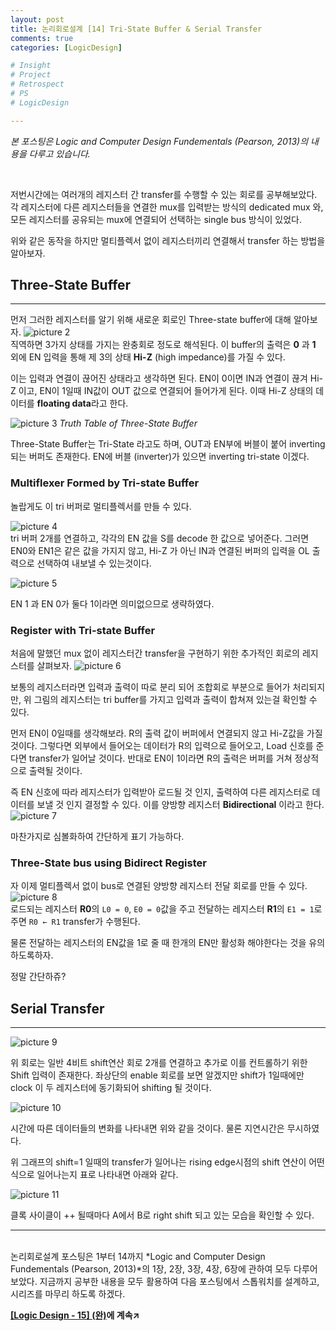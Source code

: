 ```yaml
---
layout: post
title: 논리회로설계 [14] Tri-State Buffer & Serial Transfer
comments: true
categories: [LogicDesign]

# Insight
# Project
# Retrospect
# PS
# LogicDesign

---
```


*본 포스팅은 Logic and Computer Design Fundementals (Pearson, 2013)의 내용을 다루고 있습니다.*

<br>

저번시간에는 여러개의 레지스터 간 transfer를 수행할 수 있는 회로를 공부해보았다. 각 레지스터에 다른 레지스터들을 연결한 mux를 입력받는 방식의 dedicated mux 와, 모든 레지스터를 공유되는 mux에 연결되어 선택하는 single bus 방식이 있었다.

위와 같은 동작을 하지만 멀티플렉서 없이 레지스터끼리 연결해서 transfer 하는 방법을 알아보자.

## Three-State Buffer
---
먼저 그러한 레지스터를 알기 위해 새로운 회로인 Three-state buffer에 대해 알아보자.
![picture 2](../images/cd52bd07c41fa831642a2436f75b301d88cfffbbf19d77b800a99f9d5c4aada7.png)  
직역하면 3가지 상태를 가지는 완충회로 정도로 해석된다. 이 buffer의 출력은 **0** 과 **1** 외에 EN 입력을 통해 제 3의 상태 **Hi-Z** (high impedance)를 가질 수 있다.

이는 입력과 연결이 끊어진 상태라고 생각하면 된다. EN이 0이면 IN과 연결이 끊겨 Hi-Z 이고, EN이 1일때 IN값이 OUT 값으로 연결되어 들어가게 된다. 이때 Hi-Z 상태의 데이터를 **floating data**라고 한다.

![picture 3](../images/c3dabc9ce16ab1423e19954f131adb49a6e32a98c8e61d0523286f5586f2e18f.png)
*Truth Table of Three-State Buffer*

Three-State Buffer는 Tri-State 라고도 하며, OUT과 EN부에 버블이 붙어 inverting 되는 버퍼도 존재한다.
EN에 버블 (inverter)가 있으면 inverting tri-state 이겠다.

### Multiflexer Formed by Tri-state Buffer
놀랍게도 이 tri 버퍼로 멀티플렉서를 만들 수 있다.

![picture 4](../images/6aaa3e54cbe7e94e232481bdb2a344363f7b76bbba495ed621d1e7e453525c2c.png)  
tri 버퍼 2개를 연결하고, 각각의 EN 값을 S를 decode 한 값으로 넣어준다. 그러면 EN0와 EN1은 같은 값을 가지지 않고, Hi-Z 가 아닌 IN과 연결된 버퍼의 입력을 OL 출력으로 선택하여 내보낼 수 있는것이다.

![picture 5](../images/e3497b2937168c0fd04b9702b15f8a91247389739f8a701e339e71402011da19.png)  

EN 1 과 EN 0가 둘다 1이라면 의미없으므로 생략하였다.

### Register with Tri-state Buffer
처음에 말했던 mux 없이 레지스터간 transfer을 구현하기 위한 추가적인 회로의 레지스터를 살펴보자.
![picture 6](../images/c4cc0a8057ab11c2b824a721f3e3db8b59d16ae1bf9ade7392f00cb46ab9bbb3.png)  

보통의 레지스터라면 입력과 출력이 따로 분리 되어 조합회로 부분으로 들어가 처리되지만, 위 그림의 레지스터는 tri buffer를 가지고 입력과 출력이 합쳐져 있는걸 확인할 수 있다.

먼저 EN이 0일때를 생각해보라. R의 출력 값이 버퍼에서 연결되지 않고 Hi-Z값을 가질 것이다. 그렇다면 외부에서 들어오는 데이터가 R의 입력으로 들어오고, Load 신호를 준다면 transfer가 일어날 것이다. 반대로 EN이 1이라면 R의 출력은 버퍼를 거쳐 정상적으로 출력될 것이다.

즉 EN 신호에 따라 레지스터가 입력받아 로드될 것 인지, 출력하여 다른 레지스터로 데이터를 보낼 것 인지 결정할 수 있다. 이를 양방향 레지스터 **Bidirectional** 이라고 한다.
![picture 7](../images/5c9098701777a507b8e03d4fec330b17192e2464810bac5d21554e3ac1933f43.png)  

마찬가지로 심볼화하여 간단하게 표기 가능하다.

### Three-State bus using Bidirect Register
자 이제 멀티플렉서 없이 bus로 연결된 양방향 레지스터 전달 회로를 만들 수 있다.
![picture 8](../images/903e96ac2ead89a5bdc27635dee03b9fa658ad759b6ac33a47576331710082b4.png)  
로드되는 레지스터 **R0**의 `L0 = 0`, `E0 = 0`값을 주고 전달하는 레지스터 **R1**의 `E1 = 1`로 주면 `R0 ← R1` transfer가 수행된다. 

물론 전달하는 레지스터의 EN값을 1로 줄 때 한개의 EN만 활성화 해야한다는 것을 유의하도록하자.

정말 간단하쥬?

## Serial Transfer
---
![picture 9](../images/4f6d8f5a92d346d82befc27150655e9233a4c637d1cf33e16e47ab9e59f30fff.png)  

위 회로는 일반 4비트 shift연산 회로 2개를 연결하고 추가로 이를 컨트롤하기 위한 Shift 입력이 존재한다. 좌상단의 enable 회로를 보면 알겠지만 shift가 1일때에만 clock 이 두 레지스터에 동기화되어 shifting 될 것이다.

![picture 10](../images/bc5546fd2c3ce777167153d59d2817103f77bd6f8e01a68f22bfafd0bab4fe9b.png)  

시간에 따른 데이터들의 변화를 나타내면 위와 같을 것이다. 물론 지연시간은 무시하였다.

위 그래프의 shift=1 일때의 transfer가 일어나는 rising edge시점의 shift 연산이 어떤식으로 일어나는지 표로 나타내면 아래와 같다.

![picture 11](../images/0cb0531baba88aef9bfe3dc03230c1b8fc903a99ccdfff58d28e3947585e23e4.png)  

클록 사이클이 ++ 될때마다 A에서 B로 right shift 되고 있는 모습을 확인할 수 있다.


---
<br>
논리회로설계 포스팅은 1부터 14까지 *Logic and Computer Design Fundementals (Pearson, 2013)*의 1장, 2장, 3장, 4장, 6장에 관하여 모두 다루어 보았다. 지금까지 공부한 내용을 모두 활용하여 다음 포스팅에서 스톱워치를 설계하고, 시리즈를 마무리 하도록 하겠다.
<br>

**[[Logic Design - 15] (완)](../2021-06/logicdesign15)에 계속↗**